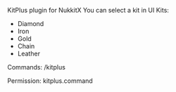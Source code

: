 KitPlus plugin for NukkitX
You can select a kit in UI
Kits:
 - Diamond
 - Iron
 - Gold
 - Chain
 - Leather

Commands: /kitplus

Permission: kitplus.command
